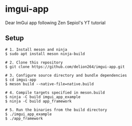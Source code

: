 # imgui-app
Dear ImGui app following Zen Sepiol's YT tutorial

## Setup



```shell
# 1. Install meson and ninja
$ sudo apt install meson ninja-build

# 2. Clone this repository
$ git clone https://github.com/delion264/imgui-app.git

# 3. Configure source directory and bundle dependencies
$ cd imgui-app
$ meson build --native-file=native.build

# 4. Compile targets specified in meson.build
$ ninja -C build imgui_app_example
$ ninja -C build app_framework

# 5. Run the binaries from the build directory
$ ./imgui_app_example 
$ ./app_framework
```
